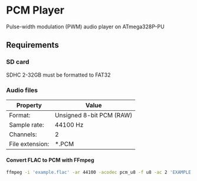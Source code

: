 # PCM Player

Pulse-width modulation (PWM) audio player on ATmega328P-PU

## Requirements

### SD card

SDHC 2-32GB must be formatted to FAT32

### Audio files

Property          | Value
------------------|----------------------------
| Format:         | Unsigned 8-bit PCM (RAW)  |
| Sample rate:    | 44100 Hz                  |
| Channels:       | 2                         |
| File extension: | *.PCM                     |

#### Convert FLAC to PCM with FFmpeg

```bash
ffmpeg -i 'example.flac' -ar 44100 -acodec pcm_u8 -f u8 -ac 2 'EXAMPLE.PCM'
```
